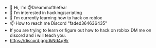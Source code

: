 - 👋 Hi, I’m @Dreammofthefear
- 👀 I’m interested in hacking/scripting
- 🌱 I’m currently learning how to hack on roblox
- 📫 How to reach me Discord "faded364636435"
- If you are trying to learn or figure out how to hack on roblox DM me on discord and i will teach you.
- https://discord.gg/dkNd4qBk

<!---
Dreammofthefear/Dreammofthefear is a ✨ special ✨ repository because its `README.md` (this file) appears on your GitHub profile.
You can click the Preview link to take a look at your changes.
--->
